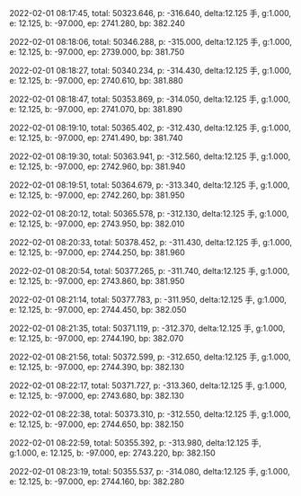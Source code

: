2022-02-01 08:17:45, total: 50323.646, p: -316.640, delta:12.125 手, g:1.000, e: 12.125, b: -97.000, ep: 2741.280, bp: 382.240

2022-02-01 08:18:06, total: 50346.288, p: -315.000, delta:12.125 手, g:1.000, e: 12.125, b: -97.000, ep: 2739.000, bp: 381.750

2022-02-01 08:18:27, total: 50340.234, p: -314.430, delta:12.125 手, g:1.000, e: 12.125, b: -97.000, ep: 2740.610, bp: 381.880

2022-02-01 08:18:47, total: 50353.869, p: -314.050, delta:12.125 手, g:1.000, e: 12.125, b: -97.000, ep: 2741.070, bp: 381.890

2022-02-01 08:19:10, total: 50365.402, p: -312.430, delta:12.125 手, g:1.000, e: 12.125, b: -97.000, ep: 2741.490, bp: 381.740

2022-02-01 08:19:30, total: 50363.941, p: -312.560, delta:12.125 手, g:1.000, e: 12.125, b: -97.000, ep: 2742.960, bp: 381.940

2022-02-01 08:19:51, total: 50364.679, p: -313.340, delta:12.125 手, g:1.000, e: 12.125, b: -97.000, ep: 2742.260, bp: 381.950

2022-02-01 08:20:12, total: 50365.578, p: -312.130, delta:12.125 手, g:1.000, e: 12.125, b: -97.000, ep: 2743.950, bp: 382.010

2022-02-01 08:20:33, total: 50378.452, p: -311.430, delta:12.125 手, g:1.000, e: 12.125, b: -97.000, ep: 2744.250, bp: 381.960

2022-02-01 08:20:54, total: 50377.265, p: -311.740, delta:12.125 手, g:1.000, e: 12.125, b: -97.000, ep: 2743.860, bp: 381.950

2022-02-01 08:21:14, total: 50377.783, p: -311.950, delta:12.125 手, g:1.000, e: 12.125, b: -97.000, ep: 2744.450, bp: 382.050

2022-02-01 08:21:35, total: 50371.119, p: -312.370, delta:12.125 手, g:1.000, e: 12.125, b: -97.000, ep: 2744.190, bp: 382.070

2022-02-01 08:21:56, total: 50372.599, p: -312.650, delta:12.125 手, g:1.000, e: 12.125, b: -97.000, ep: 2744.390, bp: 382.130

2022-02-01 08:22:17, total: 50371.727, p: -313.360, delta:12.125 手, g:1.000, e: 12.125, b: -97.000, ep: 2743.680, bp: 382.130

2022-02-01 08:22:38, total: 50373.310, p: -312.550, delta:12.125 手, g:1.000, e: 12.125, b: -97.000, ep: 2744.650, bp: 382.150

2022-02-01 08:22:59, total: 50355.392, p: -313.980, delta:12.125 手, g:1.000, e: 12.125, b: -97.000, ep: 2743.220, bp: 382.150

2022-02-01 08:23:19, total: 50355.537, p: -314.080, delta:12.125 手, g:1.000, e: 12.125, b: -97.000, ep: 2744.160, bp: 382.280